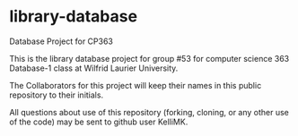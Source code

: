 # library-database
Database Project for CP363

This is the library database project for group #53 for computer science 363 Database-1 class at Wilfrid Laurier University.

The Collaborators for this project will keep their names in this public repository to their initials.

All questions about use of this repository (forking, cloning, or any other use of the code) may be sent to github user KelliMK.